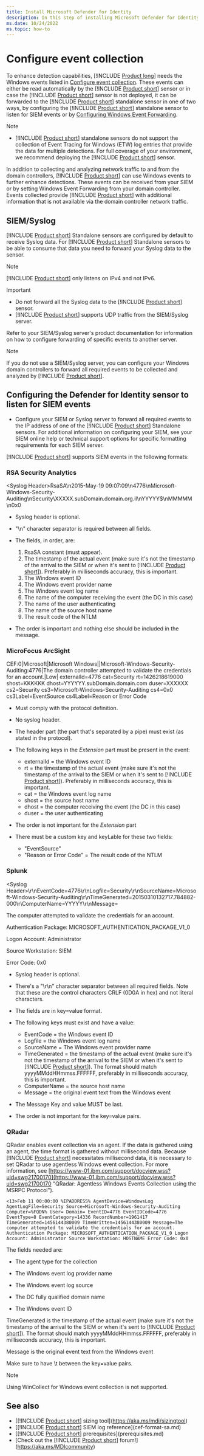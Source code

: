 ```yaml
---
title: Install Microsoft Defender for Identity
description: In this step of installing Microsoft Defender for Identity, you configure data sources.
ms.date: 10/24/2022
ms.topic: how-to
---
```


# Configure event collection

To enhance detection capabilities, [!INCLUDE [Product long](includes/product-long.md)] needs the Windows events listed in [Configure event collection](configure-windows-event-collection.md#configure-event-collection). These events can either be read automatically by the [!INCLUDE [Product short](includes/product-short.md)] sensor or in case the [!INCLUDE [Product short](includes/product-short.md)] sensor is not deployed, it can be forwarded to the [!INCLUDE [Product short](includes/product-short.md)] standalone sensor in one of two ways, by configuring the [!INCLUDE [Product short](includes/product-short.md)] standalone sensor to listen for SIEM events or by [Configuring Windows Event Forwarding](configure-event-forwarding.md).

> [!NOTE]
>
> - [!INCLUDE [Product short](includes/product-short.md)] standalone sensors do not support the collection of Event Tracing for Windows (ETW) log entries that provide the data for multiple detections. For full coverage of your environment, we recommend deploying the [!INCLUDE [Product short](includes/product-short.md)] sensor.

In addition to collecting and analyzing network traffic to and from the domain controllers, [!INCLUDE [Product short](includes/product-short.md)] can use Windows events to further enhance detections. These events can be received from your SIEM or by setting Windows Event Forwarding from your domain controller. Events collected provide [!INCLUDE [Product short](includes/product-short.md)] with additional information that is not available via the domain controller network traffic.

## SIEM/Syslog

[!INCLUDE [Product short](includes/product-short.md)] Standalone sensors are configured by default to receive Syslog data. For [!INCLUDE [Product short](includes/product-short.md)] Standalone sensors to be able to consume that data you need to forward your Syslog data to the sensor.

> [!NOTE]
> [!INCLUDE [Product short](includes/product-short.md)] only listens on IPv4 and not IPv6.

> [!IMPORTANT]
>
> - Do not forward all the Syslog data to the [!INCLUDE [Product short](includes/product-short.md)] sensor.
> - [!INCLUDE [Product short](includes/product-short.md)] supports UDP traffic from the SIEM/Syslog server.

Refer to your SIEM/Syslog server's product documentation for information on how to configure forwarding of specific events to another server.

> [!NOTE]
> If you do not use a SIEM/Syslog server, you can configure your Windows domain controllers to forward all required events to be collected and analyzed by [!INCLUDE [Product short](includes/product-short.md)].

## Configuring the Defender for Identity sensor to listen for SIEM events

- Configure your SIEM or Syslog server to forward all required events to the IP address of one of the [!INCLUDE [Product short](includes/product-short.md)] Standalone sensors. For additional information on configuring your SIEM, see your SIEM online help or technical support options for specific formatting requirements for each SIEM server.

[!INCLUDE [Product short](includes/product-short.md)] supports SIEM events in the following formats:

### RSA Security Analytics

&lt;Syslog Header&gt;RsaSA\n2015-May-19 09:07:09\n4776\nMicrosoft-Windows-Security-Auditing\nSecurity\XXXXX.subDomain.domain.org.il\nYYYYY$\nMMMMM \n0x0

- Syslog header is optional.

- "\n" character separator is required between all fields.
- The fields, in order, are:
    1. RsaSA constant (must appear).
    2. The timestamp of the actual event (make sure it's not the timestamp of the arrival to the SIEM or when it's sent to [!INCLUDE [Product short](includes/product-short.md)]). Preferably in milliseconds accuracy, this is important.
    3. The Windows event ID
    4. The Windows event provider name
    5. The Windows event log name
    6. The name of the computer receiving the event (the DC in this case)
    7. The name of the user authenticating
    8. The name of the source host name
    9. The result code of the NTLM
- The order is important and nothing else should be included in the message.

### MicroFocus ArcSight

CEF:0|Microsoft|Microsoft Windows||Microsoft-Windows-Security-Auditing:4776|The domain controller attempted to validate the credentials for an account.|Low| externalId=4776 cat=Security rt=1426218619000 shost=KKKKKK dhost=YYYYYY.subDomain.domain.com duser=XXXXXX cs2=Security cs3=Microsoft-Windows-Security-Auditing cs4=0x0 cs3Label=EventSource cs4Label=Reason or Error Code

- Must comply with the protocol definition.

- No syslog header.
- The header part (the part that's separated by a pipe) must exist (as stated in the protocol).
- The following keys in the *Extension* part must be present in the event:
  - externalId = the Windows event ID
  - rt = the timestamp of the actual event (make sure it's not the timestamp of the arrival to the SIEM or when it's sent to [!INCLUDE [Product short](includes/product-short.md)]). Preferably  in milliseconds accuracy, this is important.
  - cat = the Windows event log name
  - shost = the source host name
  - dhost = the computer receiving the event (the DC in this case)
  - duser = the user authenticating
- The order is not important for the *Extension* part
- There must be a custom key and keyLable for these two fields:
  - "EventSource"
  - "Reason or Error Code" = The result code of the NTLM

### Splunk

&lt;Syslog Header&gt;\r\nEventCode=4776\r\nLogfile=Security\r\nSourceName=Microsoft-Windows-Security-Auditing\r\nTimeGenerated=20150310132717.784882-000\r\ComputerName=YYYYY\r\nMessage=

The computer attempted to validate the credentials for an account.

Authentication Package: MICROSOFT_AUTHENTICATION_PACKAGE_V1_0

Logon Account: Administrator

Source Workstation: SIEM

Error Code: 0x0

- Syslog header is optional.

- There's a "\r\n" character separator between all required fields. Note that these are the control characters CRLF (0D0A in hex) and not literal characters.
- The fields are in key=value format.
- The following keys must exist and have a value:
  - EventCode = the Windows event ID
  - Logfile = the Windows event log name
  - SourceName = The Windows event provider name
  - TimeGenerated = the timestamp of the actual event (make sure it's not the timestamp of the arrival to the SIEM or when it's sent to [!INCLUDE [Product short](includes/product-short.md)]). The format should match yyyyMMddHHmmss.FFFFFF, preferably  in milliseconds accuracy, this is important.
  - ComputerName = the source host name
  - Message = the original event text from the Windows event
- The Message Key and value MUST be last.
- The order is not important for the key=value pairs.

### QRadar

QRadar enables event collection via an agent. If the data is gathered using an agent, the time format is gathered without millisecond data. Because [!INCLUDE [Product short](includes/product-short.md)] necessitates millisecond data, it is necessary to set QRadar to use agentless Windows event collection. For more information, see [https://www-01.ibm.com/support/docview.wss?uid=swg21700170](https://www-01.ibm.com/support/docview.wss?uid=swg21700170 "QRadar: Agentless Windows Events Collection using the MSRPC Protocol").

```text
<13>Feb 11 00:00:00 %IPADDRESS% AgentDevice=WindowsLog AgentLogFile=Security Source=Microsoft-Windows-Security-Auditing Computer=%FQDN% User= Domain= EventID=4776 EventIDCode=4776 EventType=8 EventCategory=14336 RecordNumber=1961417 TimeGenerated=1456144380009 TimeWritten=1456144380009 Message=The computer attempted to validate the credentials for an account. Authentication Package: MICROSOFT_AUTHENTICATION_PACKAGE_V1_0 Logon Account: Administrator Source Workstation: HOSTNAME Error Code: 0x0
```

The fields needed are:

- The agent type for the collection

- The Windows event log provider name
- The Windows event log source
- The DC fully qualified domain name
- The Windows event ID

TimeGenerated is the timestamp of the actual event (make sure it's not the timestamp of the arrival to the SIEM or when it's sent to [!INCLUDE [Product short](includes/product-short.md)]). The format should match yyyyMMddHHmmss.FFFFFF, preferably in milliseconds accuracy, this is important.

Message is the original event text from the Windows event

Make sure to have \t between the key=value pairs.

>[!NOTE]
> Using WinCollect for Windows event collection is not supported.

## See also

- [[!INCLUDE [Product short](includes/product-short.md)] sizing tool](<https://aka.ms/mdi/sizingtool>)
- [[!INCLUDE [Product short](includes/product-short.md)] SIEM log reference](cef-format-sa.md)
- [[!INCLUDE [Product short](includes/product-short.md)] prerequisites](prerequisites.md)
- [Check out the [!INCLUDE [Product short](includes/product-short.md)] forum!](<https://aka.ms/MDIcommunity>)
